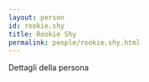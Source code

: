 ```yaml
---
layout: person
id: rookie.shy
title: Rookie Shy
permalink: people/rookie.shy.html
---
```


Dettagli della persona